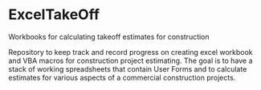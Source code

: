 # ExcelTakeOff
Workbooks for calculating takeoff estimates for construction

Repository to keep track and record progress on creating excel workbook and VBA macros for construction project estimating.  The goal is to have a stack of working spreadsheets that contain User Forms and to calculate estimates for various aspects of a commercial construction projects.  
